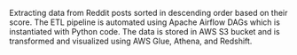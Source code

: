 Extracting data from Reddit posts sorted in descending order based on their score. 
The ETL pipeline is automated using Apache Airflow DAGs which is instantiated with Python code.
The data is stored in AWS S3 bucket and is transformed and visualized using AWS Glue, Athena, and Redshift.
